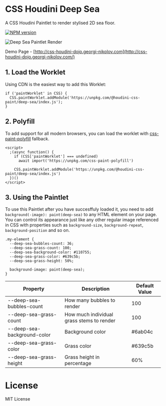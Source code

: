 # CSS Houdini Deep Sea

A CSS Houdini Paintlet to render stylised 2D sea floor.

[![NPM version][deep-sea-npm-image]][deep-sea-npm-url] 

[deep-sea-npm-image]: https://img.shields.io/npm/v/@houdini-css-paint/deep-sea
[deep-sea-npm-url]: https://www.npmjs.com/package/@houdini-css-paint/deep-sea

![Deep Sea Paintlet Render](https://css-houdini-dojo.georgi-nikolov.com/images/deep-sea-paintlet-export.png)

Demo Page - [http://css-houdini-dojo.georgi-nikolov.com](http://css-houdini-dojo.georgi-nikolov.com/)

## 1. Load the Worklet

Using CDN is the easiest way to add this Worklet:

```
if ('paintWorklet' in CSS) {
  CSS.paintWorklet.addModule('https://unpkg.com/@houdini-css-paint/deep-sea/index.js');
}
```

## 2. Polyfill

To add support for all modern browsers, you can load the worklet with [css-paint-polyfill](https://github.com/GoogleChromeLabs/css-paint-polyfill) fallback.

```
<script>
  ;(async function() {
    if (CSS['paintWorklet'] === undefined)
      await import('https://unpkg.com/css-paint-polyfill')

    CSS.paintWorklet.addModule('https://unpkg.com/@houdini-css-paint/deep-sea/index.js')
  })()
</script>
```

## 3. Using the Paintlet

To use this Paintlet after you have succesffuly loaded it, you need to add `background(-image): paint(deep-sea)` to any HTML element on your page. You can control its appearance just like any other regular image referenced in CSS with properties such as `background-size`, `background-repeat`, `background-position` and so on.

```
.my-element {
  --deep-sea-bubbles-count: 36;
  --deep-sea-grass-count: 100;
  --deep-sea-background-color: #110755;
  --deep-sea-grass-color: #639c5b;
  --deep-sea-grass-height: 50%;

  background-image: paint(deep-sea);
}
```

| Property                    | Description                               | Default Value |
| --------------------------- | ----------------------------------------- | ------------- |
| --deep-sea-bubbles-count    | How many bubbles to render                | 100           |
| --deep-sea-grass-count      | How much individual grass stems to render | 100           |
| --deep-sea-background-color | Background color                          | #6ab04c       |
| --deep-sea-grass-color      | Grass color                               | #639c5b       |
| --deep-sea-grass-height     | Grass height in percentage                | 60%           |

# License

MIT License
